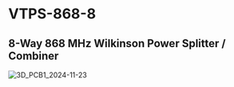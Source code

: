 # VTPS-868-8
 ## 8-Way 868 MHz Wilkinson Power Splitter / Combiner
 
![3D_PCB1_2024-11-23](https://github.com/user-attachments/assets/cca2e05d-bab4-4b21-8f38-dd1c4f6a7b14)
